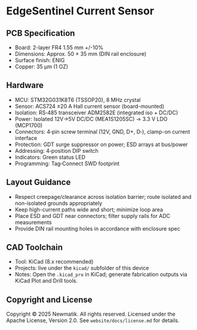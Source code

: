 # EdgeSentinel Current Sensor

## PCB Specification

- Board: 2-layer FR4 1.55 mm +/-10%
- Dimensions: Approx. 50 × 35 mm (DIN rail enclosure)
- Surface finish: ENIG
- Copper: 35 µm (1 OZ)

## Hardware

- MCU: STM32G031K8T6 (TSSOP20), 8 MHz crystal
- Sensor: ACS724 ±20 A Hall current sensor (board-mounted)
- Isolation: RS‑485 transceiver ADM2582E (integrated iso + DC/DC)
- Power: Isolated 12V→5V DC/DC (MEA1S1205SC) → 3.3 V LDO (MCP1700)
- Connectors: 4‑pin screw terminal (12V, GND, D+, D‑), clamp-on current interface
- Protection: GDT surge suppressor on power; ESD arrays at bus/power
- Addressing: 4‑position DIP switch
- Indicators: Green status LED
- Programming: Tag‑Connect SWD footprint

## Layout Guidance

- Respect creepage/clearance across isolation barrier; route isolated and non-isolated grounds appropriately
- Keep high-current paths wide and short; minimize loop area
- Place ESD and GDT near connectors; filter supply rails for ADC measurements
- Provide DIN rail mounting holes in accordance with enclosure spec

## CAD Toolchain

- Tool: KiCad (8.x recommended)
- Projects: live under the `kicad/` subfolder of this device
- Notes: Open the `.kicad_pro` in KiCad; generate fabrication outputs via KiCad Plot and Drill tools.

## Copyright and License

Copyright © 2025 Newmatik. All rights reserved.
Licensed under the Apache License, Version 2.0. See `website/docs/license.md` for details.
